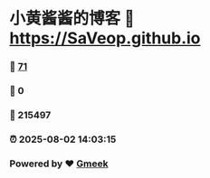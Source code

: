# 小黄酱酱的博客 :link: https://SaVeop.github.io 
### :page_facing_up: [71](https://SaVeop.github.io/tag.html) 
### :speech_balloon: 0 
### :hibiscus: 215497 
### :alarm_clock: 2025-08-02 14:03:15 
### Powered by :heart: [Gmeek](https://github.com/Meekdai/Gmeek)
